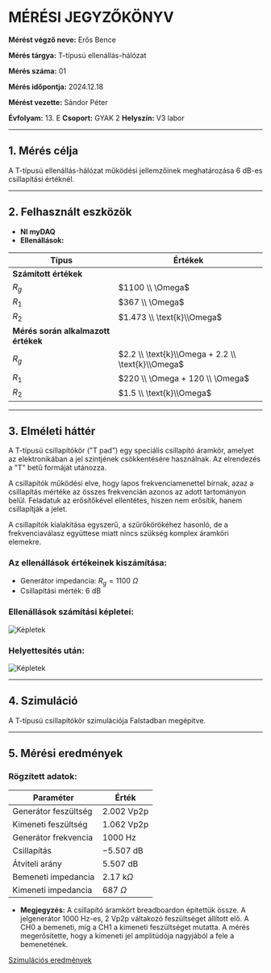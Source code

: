 # MÉRÉSI JEGYZŐKÖNYV

**Mérést végző neve:** Erős Bence

**Mérés tárgya:** T-típusú ellenállás-hálózat

**Mérés száma:** 01

**Mérés időpontja:** 2024.12.18

**Mérést vezette:** Sándor Péter

**Évfolyam:** 13. E
**Csoport:** GYAK 2
**Helyszín:** V3 labor

---

## 1. Mérés célja

A T-típusú ellenállás-hálózat működési jellemzőinek meghatározása 6 dB-es csillapítási értéknél.

---

## 2. Felhasznált eszközök

- **NI myDAQ**
- **Ellenállások:**

| Típus                | Értékek                            |
|----------------------|------------------------------------|
| **Számított értékek**|                                    |
| $R_g$               | $1100 \\ \Omega$                 |
| $R_1$               | $367 \\ \Omega$                  |
| $R_2$               | $1.473 \\ \text{k}\\Omega$      |
| **Mérés során alkalmazott értékek** |                     |
| $R_g$               | $2.2 \\ \text{k}\\Omega + 2.2 \\ \text{k}\\Omega$ |
| $R_1$               | $220 \\ \Omega + 120 \\ \Omega$ |
| $R_2$               | $1.5 \\ \text{k}\\Omega$         |
---

## 3. Elméleti háttér

A T-típusú csillapítókör ("T pad") egy speciális csillapító áramkör, amelyet az elektronikában a jel szintjének csökkentésére használnak. Az elrendezés a "T" betű formáját utánozza.

A csillapítók működési elve, hogy lapos frekvenciamenettel bírnak, azaz a csillapítás mértéke az összes frekvencián azonos az adott tartományon belül. Feladatuk az erősítőkével ellentétes, hiszen nem erősítik, hanem csillapítják a jelet.

A csillapítók kialakítása egyszerű, a szűrőkörökéhez hasonló, de a frekvenciaválasz együttese miatt nincs szükség komplex áramköri elemekre.

### Az ellenállások értékeinek kiszámítása:

- Generátor impedancia: $R_g = 1100 \ \Omega$
- Csillapítási mérték: $6 \ \text{dB}$

### Ellenállások számítási képletei:

![Képletek](https://github.com/user-attachments/assets/6f1eb4c4-6b68-451b-8bc6-b52f0b87d846)

### Helyettesítés után:

![Képletek](https://github.com/user-attachments/assets/08469239-b31b-4f84-a100-24f94ad70c49)

---

## 4. Szimuláció

A T-típusú csillapítókör szimulációja Falstadban megépitve.



---

## 5. Mérési eredmények

### Rögzített adatok:

| Paraméter             | Érték       |
|-----------------------|-------------|
| Generátor feszültség  | $2.002 \ \text{Vp2p}$ |
| Kimeneti feszültség   | $1.062 \ \text{Vp2p}$ |
| Generátor frekvencia  | $1000 \ \text{Hz}$    |
| Csillapítás           | $-5.507 \ \text{dB}$ |
| Átviteli arány       | $5.507 \ \text{dB}$  |
| Bemeneti impedancia   | $2.17 \ \text{k}\Omega$ |
| Kimeneti impedancia   | $687 \ \Omega$       |

- **Megjegyzés:**
  A csillapító áramkört breadboardon építettük össze. A jelgenerátor 1000 Hz-es, $2 \ \text{Vp2p}$ váltakozó feszültséget állított elő. A CH0 a bemeneti, míg a CH1 a kimeneti feszültséget mutatta. A mérés megerősítette, hogy a kimeneti jel amplitúdója nagyjából a fele a bemenetének.

[Szimulációs eredmények]()